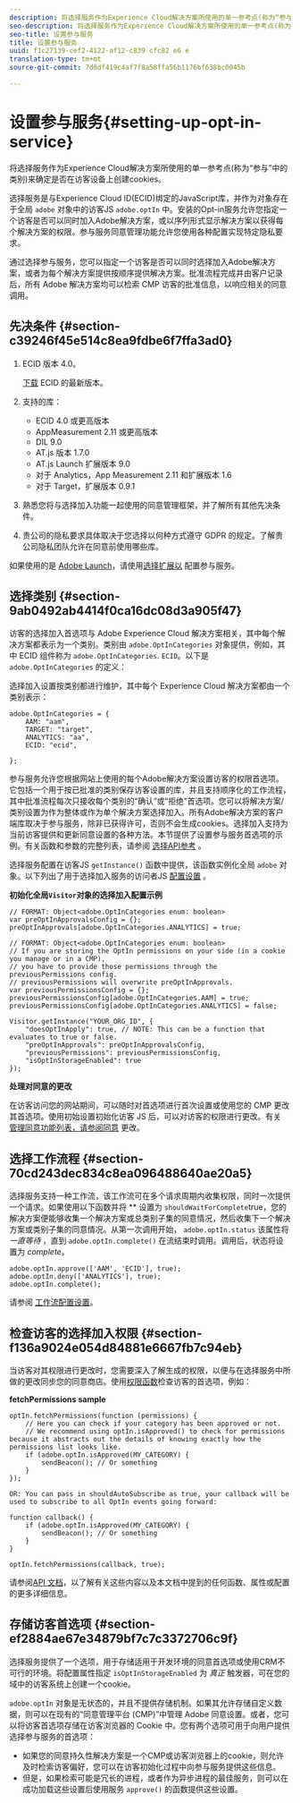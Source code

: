 ```yaml
---
description: 将选择服务作为Experience Cloud解决方案所使用的单一参考点(称为“参与”中的类别)来确定是否在访客设备上创建cookies。
seo-description: 将选择服务作为Experience Cloud解决方案所使用的单一参考点(称为“参与”中的类别)来确定是否在访客设备上创建cookies。
seo-title: 设置参与服务
title: 设置参与服务
uuid: f1c27139-cef2-4122-af12-c839 cfc82 e6 e
translation-type: tm+mt
source-git-commit: 7d0df419c4af7f8a58ffa56b1176bf638bc0045b

---
```



# 设置参与服务{#setting-up-opt-in-service}

将选择服务作为Experience Cloud解决方案所使用的单一参考点(称为“参与”中的类别)来确定是否在访客设备上创建cookies。

选择服务是与Experience Cloud ID(ECID)绑定的JavaScript库，并作为对象存在于全局 `adobe` 对象中的访客JS `adobe.optIn` 中。安装的Opt-in服务允许您指定一个访客是否可以同时加入Adobe解决方案，或以序列形式显示解决方案以获得每个解决方案的权限。参与服务同意管理功能允许您使用各种配置实现特定隐私要求。

通过选择参与服务，您可以指定一个访客是否可以同时选择加入Adobe解决方案，或者为每个解决方案提供按顺序提供解决方案。批准流程完成并由客户记录后，所有 Adobe 解决方案均可以检索 CMP 访客的批准信息，以响应相关的同意调用。

## 先决条件 {#section-c39246f45e514c8ea9fdbe6f7ffa3ad0}

1. ECID 版本 4.0。

   [下载](https://github.com/Adobe-Marketing-Cloud/id-service/releases) ECID 的最新版本。

1. 支持的库：

   * ECID 4.0 或更高版本
   * AppMeasurement 2.11 或更高版本
   * DIL 9.0
   * AT.js 版本 1.7.0
   * AT.js Launch 扩展版本 9.0
   * 对于 Analytics，App Measurement 2.11 和扩展版本 1.6
   * 对于 Target，扩展版本 0.9.1

1. 熟悉您将与选择加入功能一起使用的同意管理框架，并了解所有其他先决条件。

   <!--
   For IAB, see here for additional pre-reqs.
   -->

1. 贵公司的隐私要求具体取决于您选择以何种方式遵守 GDPR 的规定。了解贵公司隐私团队允许在同意前使用哪些库。

如果使用的是 [Adobe Launch](https://docs.adobelaunch.com/)，请使用[选择扩展以](../../implementation-guides/opt-in-service/launch.md) 配置参与服务。

## 选择类别 {#section-9ab0492ab4414f0ca16dc08d3a905f47}

访客的选择加入首选项与 Adobe Experience Cloud 解决方案相关，其中每个解决方案都表示为一个类别。类别由 `adobe.OptInCategories` 对象提供，例如，其中 ECID 组件称为 `adobe.OptInCategories`. `ECID`。以下是 `adobe.OptInCategories` 的定义：

选择加入设置按类别都进行维护，其中每个 Experience Cloud 解决方案都由一个类别表示：

```
adobe.OptInCategories = { 
    AAM: "aam", 
    TARGET: "target",  
    ANALYTICS: "aa", 
    ECID: "ecid", 
     
};
```

参与服务允许您根据网站上使用的每个Adobe解决方案设置访客的权限首选项。它包括一个用于按已批准的类别保存访客设置的库，并且支持顺序化的工作流程，其中批准流程每次只接收每个类别的“确认”或“拒绝”首选项。您可以将解决方案/类别设置为作为整体或作为单个解决方案选择加入。所有Adobe解决方案的客户端库取决于参与服务，除非已获得许可，否则不会生成cookies。选择加入支持为当前访客提供和更新同意设置的各种方法。本节提供了设置参与服务首选项的示例。有关函数和参数的完整列表，请参阅 [选择API参考](../../implementation-guides/opt-in-service/api.md#reference-4f30152333dd4990ab10c1b8b82fc867) 。

选择服务配置在访客JS `getInstance()` 函数中提供，该函数实例化全局 `adobe` 对象。以下列出了用于选择加入服务的访问者JS [配置设置](../../implementation-guides/opt-in-service/api.md#section-d66018342baf401389f248bb381becbf) 。

**初始化全局`Visitor`对象的选择加入配置示例**

```
// FORMAT: Object<adobe.OptInCategories enum: boolean> 
var preOptInApprovalsConfig = {}; 
preOptInApprovals[adobe.OptInCategories.ANALYTICS] = true; 
  
// FORMAT: Object<adobe.OptInCategories enum: boolean> 
// If you are storing the OptIn permissions on your side (in a cookie you manage or in a CMP), 
// you have to provide those permissions through the previousPermissions config. 
// previousPermissions will overwrite preOptInApprovals. 
var previousPermissionsConfig = {}; 
previousPermissionsConfig[adobe.OptInCategories.AAM] = true; 
previousPermissionsConfig[adobe.OptInCategories.ANALYTICS] = false; 
  
Visitor.getInstance("YOUR_ORG_ID", { 
    "doesOptInApply": true, // NOTE: This can be a function that evaluates to true or false. 
    "preOptInApprovals": preOptInApprovalsConfig, 
    "previousPermissions": previousPermissionsConfig, 
    "isOptInStorageEnabled": true 
});
```

**处理对同意的更改**

在访客访问您的网站期间，可以随时对首选项进行首次设置或使用您的 CMP 更改其首选项。使用初始设置初始化访客 JS 后，可以对访客的权限进行更改。有关 [管理同意功能列表，请参阅同意](../../implementation-guides/opt-in-service/api.md#section-c3d85403ff0d4394bd775c39f3d001fc) 更改。

<!--
<p> *** <b>sample code block </b>*** </p>
-->

## 选择工作流程 {#section-70cd243dec834c8ea096488640ae20a5}

选择服务支持一种工作流，该工作流可在多个请求周期内收集权限，同时一次提供一个请求。如果使用以下函数并将 ** 设置为 `shouldWaitForComplete`true，您的解决方案便能够收集一个解决方案或总类别子集的同意情况，然后收集下一个解决方案或类别子集的同意情况。从第一次调用开始， `adobe.optIn.status` 该属性将 *一直等待* ，直到 `adobe.optIn.complete()` 在流结束时调用。调用后，状态将设置为 *complete*。

```
adobe.optIn.approve(['AAM', 'ECID'], true); 
adobe.optIn.deny(['ANALYTICS'], true); 
adobe.optIn.complete();
```

请参阅 [工作流配置设置](../../implementation-guides/opt-in-service/api.md#section-2c5adfa5459c4e72b96d2693123a53c2)。

## 检查访客的选择加入权限 {#section-f136a9024e054d84881e6667fb7c94eb}

当访客对其权限进行更改时，您需要深入了解生成的权限，以便与在选择服务中所做的更改同步您的同意商店。使用[权限函数](../../implementation-guides/opt-in-service/api.md#section-7fe57279b5b44b4f8fe47e336df60155)检查访客的首选项，例如：

**fetchPermissions sample**

```
optIn.fetchPermissions(function (permissions) { 
    // Here you can check if your category has been approved or not. 
    // We recommend using optIn.isApproved() to check for permissions because it abstracts out the details of knowing exactly how the permissions list looks like. 
    if (adobe.optIn.isApproved(MY_CATEGORY) { 
        sendBeacon(); // Or something 
    } 
});

OR: You can pass in shouldAutoSubscribe as true, your callback will be used to subscribe to all OptIn events going forward:

function callback() { 
    if (adobe.optIn.isApproved(MY_CATEGORY) { 
        sendBeacon(); // Or something 
    } 
}

optIn.fetchPermissions(callback, true);
```

请参阅[API 文档](../../implementation-guides/opt-in-service/api.md#reference-4f30152333dd4990ab10c1b8b82fc867)，以了解有关这些内容以及本文档中提到的任何函数、属性或配置的更多详细信息。

## 存储访客首选项 {#section-ef2884ae67e34879bf7c7c3372706c9f}

选择服务提供了一个选项，用于存储适用于开发环境的同意首选项或使用CRM不可行的环境。将配置属性指定 `isOptInStorageEnabled` 为 *真正* 触发器，可在您的域中的访客系统上创建一个cookie。

`adobe.optIn` 对象是无状态的，并且不提供存储机制。如果其允许存储自定义数据，则可以在现有的“同意管理平台 (CMP)”中管理 Adobe 同意设置。或者，您可以将访客首选项存储在访客浏览器的 Cookie 中。您有两个选项可用于向用户提供选择参与服务的首选项：

* 如果您的同意持久性解决方案是一个CMP或访客浏览器上的cookie，则允许及时检索访客偏好，您可以在访客初始化过程中向参与服务提供这些信息。
* 但是，如果检索可能是冗长的进程，或者作为异步进程的最佳服务，则可以在成功加载这些设置后使用服务 `approve()` 的函数提供这些设置。

